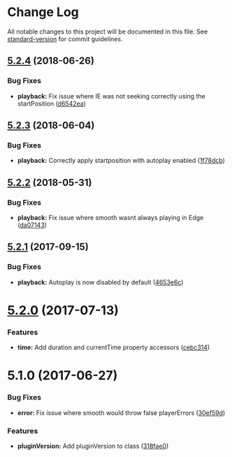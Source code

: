 # Change Log

All notable changes to this project will be documented in this file. See [standard-version](https://github.com/conventional-changelog/standard-version) for commit guidelines.

<a name="5.2.4"></a>
## [5.2.4](https://github.com/meisterplayer/media-smooth/compare/v5.2.3...v5.2.4) (2018-06-26)


### Bug Fixes

* **playback:** Fix issue where IE was not seeking correctly using the startPosition ([d6542ea](https://github.com/meisterplayer/media-smooth/commit/d6542ea))



<a name="5.2.3"></a>
## [5.2.3](https://github.com/meisterplayer/media-smooth/compare/v5.2.2...v5.2.3) (2018-06-04)


### Bug Fixes

* **playback:** Correctly apply startposition with autoplay enabled ([1f78dcb](https://github.com/meisterplayer/media-smooth/commit/1f78dcb))



<a name="5.2.2"></a>
## [5.2.2](https://github.com/meisterplayer/media-smooth/compare/v5.2.1...v5.2.2) (2018-05-31)


### Bug Fixes

* **playback:** Fix issue where smooth wasnt always playing in Edge ([da07143](https://github.com/meisterplayer/media-smooth/commit/da07143))



<a name="5.2.1"></a>
## [5.2.1](https://github.com/meisterplayer/media-smooth/compare/v5.2.0...v5.2.1) (2017-09-15)


### Bug Fixes

* **playback:** Autoplay is now disabled by default ([4653e6c](https://github.com/meisterplayer/media-smooth/commit/4653e6c))



<a name="5.2.0"></a>
# [5.2.0](https://github.com/meisterplayer/media-smooth/compare/v5.1.0...v5.2.0) (2017-07-13)


### Features

* **time:** Add duration and currentTime property accessors ([cebc314](https://github.com/meisterplayer/media-smooth/commit/cebc314))



<a name="5.1.0"></a>
# 5.1.0 (2017-06-27)


### Bug Fixes

* **error:** Fix issue where smooth would throw false playerErrors ([30ef59d](https://github.com/meisterplayer/media-smooth/commit/30ef59d))


### Features

* **pluginVersion:** Add pluginVersion to class ([318fae0](https://github.com/meisterplayer/media-smooth/commit/318fae0))
